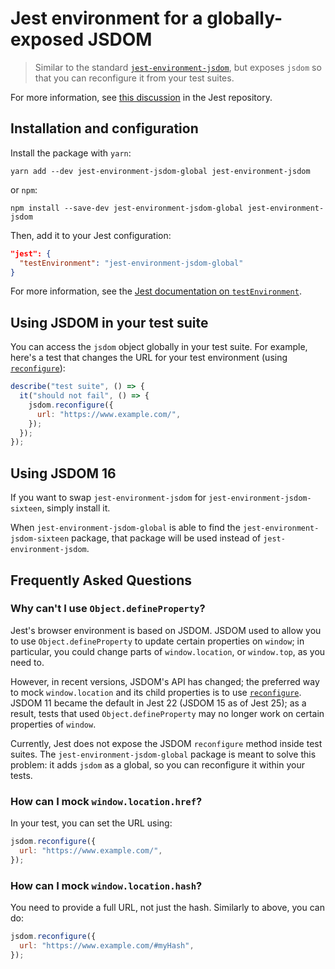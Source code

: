 # Jest environment for a globally-exposed JSDOM

> Similar to the standard [`jest-environment-jsdom`](https://github.com/facebook/jest/tree/master/packages/jest-environment-jsdom), but exposes `jsdom` so that you can reconfigure it from your test suites.

For more information, see [this discussion](https://github.com/facebook/jest/issues/5124) in the Jest repository.

## Installation and configuration

Install the package with `yarn`:

```shell
yarn add --dev jest-environment-jsdom-global jest-environment-jsdom
```

or `npm`:

```shell
npm install --save-dev jest-environment-jsdom-global jest-environment-jsdom
```

Then, add it to your Jest configuration:

```json
"jest": {
  "testEnvironment": "jest-environment-jsdom-global"
}
```

For more information, see the [Jest documentation on `testEnvironment`](https://facebook.github.io/jest/docs/en/configuration.html#testenvironment-string).

## Using JSDOM in your test suite

You can access the `jsdom` object globally in your test suite. For example, here's a test that changes the URL for your test environment (using [`reconfigure`](https://github.com/tmpvar/jsdom#reconfiguring-the-jsdom-with-reconfiguresettings)):

```javascript
describe("test suite", () => {
  it("should not fail", () => {
    jsdom.reconfigure({
      url: "https://www.example.com/",
    });
  });
});
```

## Using JSDOM 16

If you want to swap `jest-environment-jsdom` for `jest-environment-jsdom-sixteen`, simply install it.

When `jest-environment-jsdom-global` is able to find the `jest-environment-jsdom-sixteen` package, that package will be used instead of `jest-environment-jsdom`.

## Frequently Asked Questions

### Why can't I use `Object.defineProperty`?

Jest's browser environment is based on JSDOM. JSDOM used to allow you to use `Object.defineProperty` to update certain properties on `window`; in particular, you could change parts of `window.location`, or `window.top`, as you need to.

However, in recent versions, JSDOM's API has changed; the preferred way to mock `window.location` and its child properties is to use [`reconfigure`](https://github.com/tmpvar/jsdom#reconfiguring-the-jsdom-with-reconfiguresettings). JSDOM 11 became the default in Jest 22 (JSDOM 15 as of Jest 25); as a result, tests that used `Object.defineProperty` may no longer work on certain properties of `window`.

Currently, Jest does not expose the JSDOM `reconfigure` method inside test suites. The `jest-environment-jsdom-global` package is meant to solve this problem: it adds `jsdom` as a global, so you can reconfigure it within your tests.

### How can I mock `window.location.href`?

In your test, you can set the URL using:

```javascript
jsdom.reconfigure({
  url: "https://www.example.com/",
});
```

### How can I mock `window.location.hash`?

You need to provide a full URL, not just the hash. Similarly to above, you can do:

```javascript
jsdom.reconfigure({
  url: "https://www.example.com/#myHash",
});
```
